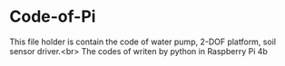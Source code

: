# Code-of-Pi
This file holder is contain the code of water pump, 2-DOF platform, soil sensor driver.\<br> 
 The codes of writen by python in Raspberry Pi 4b
